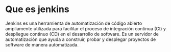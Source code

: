 # Que es jenkins 

Jenkins es una herramienta de automatización de código abierto ampliamente utilizada para facilitar el proceso de integración continua (CI) y despliegue continuo (CD) en el desarrollo de software. Es un servidor de automatización que ayuda a construir, probar y desplegar proyectos de software de manera automatizada.

